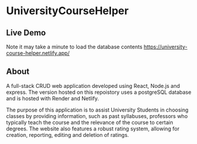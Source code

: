 # UniversityCourseHelper

## Live Demo
Note it may take a minute to load the database contents
https://university-course-helper.netlify.app/

## About
A full-stack CRUD web application developed using React, Node.js and express. The version hosted on this repoistory uses a postgreSQL database and is hosted with Render and Netlify.

The purpose of this application is to assist University Students in choosing classes by providing information, such as past syllabuses, professors who typically teach the course and the relevance of the course to certain degrees. The website also features a robust rating system, allowing for creation, reporting, editing and deletion of ratings.

